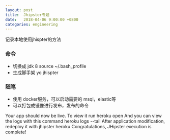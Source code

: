 ```yaml
---
layout: post
title:  Jhipster专题
date:   2018-04-06 9:00:00 +0800
categories: engineering
---
```

记录本地使用jhispter的方法
### 命令
- 切换成 jdk 8 source ~/.bash_profile
- 生成脚手架 yo jhispter

### 随笔
- 使用 docker服务，可以启动需要的 msql，elastic等
- 可以打包成镜像进行发布，发布的命令

Your app should now be live. To view it run
	heroku open
And you can view the logs with this command
	heroku logs --tail
After application modification, redeploy it with
	jhipster heroku
Congratulations, JHipster execution is complete!
